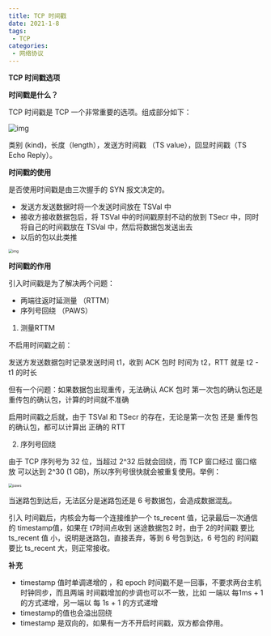 ```yaml
---
title: TCP 时间戳
date: 2021-1-8
tags:
 - TCP
categories:
 - 网络协议
---
```


**TCP 时间戳选项**

**时间戳是什么？**

TCP 时间戳是 TCP 一个非常重要的选项。组成部分如下：

![img](https://user-gold-cdn.xitu.io/2019/6/14/16b54c4be8611658?imageView2/0/w/1280/h/960/format/webp/ignore-error/1)

类别 (kind)，长度（length），发送方时间戳 （TS value），回显时间戳（TS Echo Reply）。

**时间戳的使用**

是否使用时间戳是由三次握手的 SYN 报文决定的。

- 发送方发送数据时将一个发送时间放在 TSVal 中
- 接收方接收数据包后，将 TSVal 中的时间戳原封不动的放到 TSecr 中，同时将自己的时间戳放在 TSVal 中，然后将数据包发送出去
- 以后的包以此类推

<img src="https://user-gold-cdn.xitu.io/2019/6/14/16b54c4c5c7ae349?imageView2/0/w/1280/h/960/format/webp/ignore-error/1" alt="img" style="zoom:50%;" />

**时间戳的作用**

引入时间戳是为了解决两个问题：

- 两端往返时延测量 （RTTM）
- 序列号回绕 （PAWS）

1. 测量RTTM

不启用时间戳之前：

发送方发送数据包时记录发送时间 t1，收到 ACK 包时 时间为 t2，RTT 就是 t2 - t1 的时长

但有一个问题：如果数据包出现重传，无法确认 ACK 包时 第一次包的确认包还是重传包的确认包，计算的时间就不准确

启用时间戳之后就，由于 TSVal 和 TSecr 的存在，无论是第一次包 还是 重传包的确认包，都可以计算出 正确的 RTT

2. 序列号回绕

由于 TCP 序列号为 32 位，当超过 2^32 后就会回绕，而 TCP 窗口经过 窗口缩放 可以达到 2^30 (1 GB)，所以序列号很快就会被重复使用。举例：

<img src="https://user-gold-cdn.xitu.io/2020/3/22/17102ef66f71cbd6?imageView2/0/w/1280/h/960/format/webp/ignore-error/1" alt="paws" style="zoom:50%;" />

当迷路包到达后，无法区分是迷路包还是 6 号数据包，会造成数据混乱。

引入 时间戳后，内核会为每一个连接维护一个 ts_recent 值，记录最后一次通信的 timestamp值，如果在 t7时间点收到 迷途数据包2 时，由于 2的时间戳 要比 ts_recent 值 小，说明是迷路包，直接丢弃，等到 6 号包到达，6 号包的 时间戳要比 ts_recent 大，则正常接收。

**补充**

- timestamp 值时单调递增的 ，和 epoch 时间戳不是一回事，不要求两台主机时钟同步，而且两端 时间戳增加的步调也可以不一致，比如 一端以 每1ms + 1的方式递增，另一端以 每 1s + 1 的方式递增
- timestamp的值也会溢出回绕
- timestamp 是双向的，如果有一方不开启时间戳，双方都会停用。